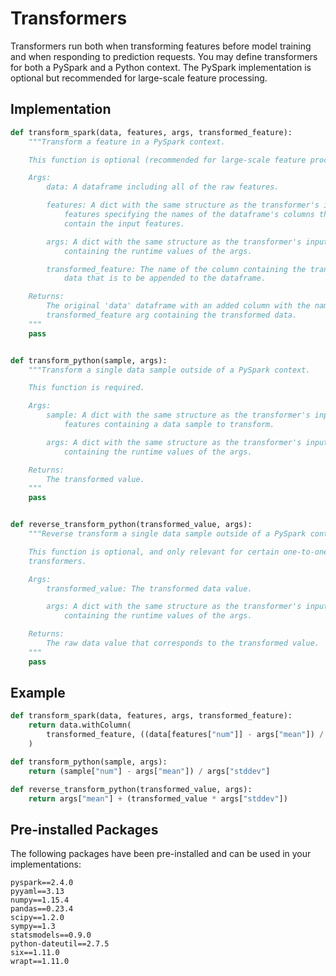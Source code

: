 # Transformers

Transformers run both when transforming features before model training and when responding to prediction requests. You may define transformers for both a PySpark and a Python context. The PySpark implementation is optional but recommended for large-scale feature processing.

## Implementation

```python
def transform_spark(data, features, args, transformed_feature):
    """Transform a feature in a PySpark context.

    This function is optional (recommended for large-scale feature processing).

    Args:
        data: A dataframe including all of the raw features.

        features: A dict with the same structure as the transformer's input
            features specifying the names of the dataframe's columns that
            contain the input features.

        args: A dict with the same structure as the transformer's input args
            containing the runtime values of the args.

        transformed_feature: The name of the column containing the transformed
            data that is to be appended to the dataframe.

    Returns:
        The original 'data' dataframe with an added column with the name of the
        transformed_feature arg containing the transformed data.
    """
    pass


def transform_python(sample, args):
    """Transform a single data sample outside of a PySpark context.

    This function is required.

    Args:
        sample: A dict with the same structure as the transformer's input
            features containing a data sample to transform.

        args: A dict with the same structure as the transformer's input args
            containing the runtime values of the args.

    Returns:
        The transformed value.
    """
    pass


def reverse_transform_python(transformed_value, args):
    """Reverse transform a single data sample outside of a PySpark context.

    This function is optional, and only relevant for certain one-to-one
    transformers.

    Args:
        transformed_value: The transformed data value.

        args: A dict with the same structure as the transformer's input args
            containing the runtime values of the args.

    Returns:
        The raw data value that corresponds to the transformed value.
    """
    pass
```

## Example

```python
def transform_spark(data, features, args, transformed_feature):
    return data.withColumn(
        transformed_feature, ((data[features["num"]] - args["mean"]) / args["stddev"])
    )

def transform_python(sample, args):
    return (sample["num"] - args["mean"]) / args["stddev"]

def reverse_transform_python(transformed_value, args):
    return args["mean"] + (transformed_value * args["stddev"])
```

## Pre-installed Packages

The following packages have been pre-installed and can be used in your implementations:

```text
pyspark==2.4.0
pyyaml==3.13
numpy==1.15.4
pandas==0.23.4
scipy==1.2.0
sympy==1.3
statsmodels==0.9.0
python-dateutil==2.7.5
six==1.11.0
wrapt==1.11.0
```
